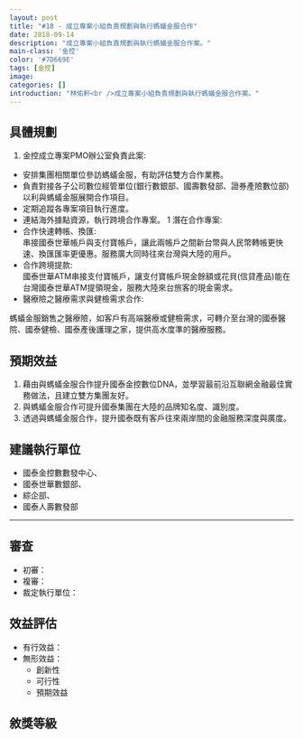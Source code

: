 ```yaml
---
layout: post
title: "#18 - 成立專案小組負責規劃與執行螞蟻金服合作"
date: 2018-09-14 
description: "成立專案小組負責規劃與執行螞蟻金服合作案。"
main-class: '金控'
color: '#7D669E'
tags: [金控]
image: 
categories: []
introduction: "林佑軒<br />成立專案小組負責規劃與執行螞蟻金服合作案。"
---
```


## 具體規劃
1. 金控成立專案PMO辦公室負責此案: 
 - 安排集團相關單位參訪螞蟻金服，有助評估雙方合作業務。
 - 負責對接各子公司數位經管單位(銀行數銀部、國壽數發部、證券產險數位部)以利與螞蟻金服展開合作項目。
 - 定期追蹤各專案項目執行進度。
 - 連結海外據點資源，執行跨境合作專案。
1 潛在合作專案:
 - 合作快速轉帳、換匯:<br />
    串接國泰世華帳戶與支付寶帳戶，讓此兩帳戶之間新台幣與人民幣轉帳更快速、換匯匯率更優惠。服務廣大同時往來台灣與大陸的用戶。
 - 合作跨境提款:<br />
    國泰世華ATM串接支付寶帳戶，讓支付寶帳戶現金餘額或花貝(信貸產品)能在台灣國泰世華ATM提領現金，服務大陸來台旅客的現金需求。
 - 醫療險之醫療需求與健檢需求合作:

螞蟻金服銷售之醫療險，如客戶有高端醫療或健檢需求，可轉介至台灣的國泰醫院、國泰健檢、國泰產後護理之家，提供高水度準的醫療服務。




## 預期效益
1. 藉由與螞蟻金服合作提升國泰金控數位DNA，並學習最前沿互聯網金融最佳實務做法，且建立雙方集團友好。
2. 與螞蟻金服合作可提升國泰集團在大陸的品牌知名度、識別度。
3. 透過與螞蟻金服合作，提升國泰既有客戶往來兩岸間的金融服務深度與廣度。




## 建議執行單位
- 國泰金控數數發中心、
- 國泰世華數銀部、
- 綜企部、
- 國泰人壽數發部

---

## 審查

- 初審：
- 複審：
- 裁定執行單位：


## 效益評估
- 有行效益：
- 無形效益：
  + 創新性
  + 可行性
  + 預期效益

## 敘獎等級

